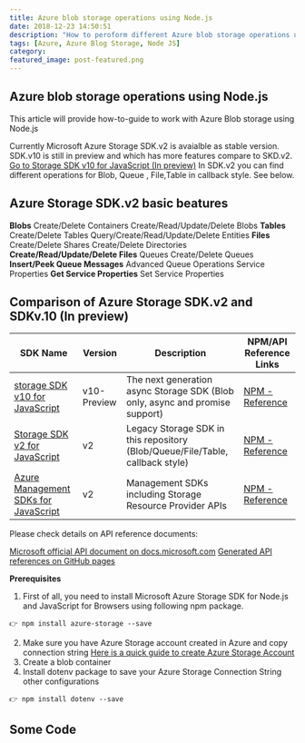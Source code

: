 ```yaml
---
title: Azure blob storage operations using Node.js
date: 2018-12-23 14:50:51
description: "How to peroform different Azure blob storage operations using Node.js, Blob containers, Blob metadata, Blob properties"
tags: [Azure, Azure Blog Storage, Node JS]
category:
featured_image: post-featured.png
---
```

## Azure blob storage operations using Node.js

This article will provide how-to-guide to work with Azure Blob storage using Node.js

Currently Microsoft Azure Storage SDK.v2 is avaialble as stable version. SDK.v10 is still in preview and which has more features compare to SKD.v2. [Go to Storage SDK v10 for JavaScript (In preview)](https://github.com/Azure/azure-storage-js)
In SDK.v2 you can find different operations for Blob, Queue , File,Table in callback style. See below.

## Azure Storage SDK.v2 basic beatures

**Blobs**
    Create/Delete Containers
    Create/Read/Update/Delete Blobs
**Tables**
    Create/Delete Tables
    Query/Create/Read/Update/Delete Entities
**Files**
    Create/Delete Shares
    Create/Delete Directories
**Create/Read/Update/Delete Files**
    Queues
    Create/Delete Queues
**Insert/Peek Queue Messages**
    Advanced Queue Operations
    Service Properties
**Get Service Properties**
    Set Service Properties

## Comparison of Azure Storage SDK.v2 and SDKv.10 (In preview)



| SDK Name                             	| Version     	| Description                                                                   	| NPM/API Reference Links 	|
|--------------------------------------	|-------------	|-------------------------------------------------------------------------------	|-------------------------	|
| [storage SDK v10 for JavaScript](https://github.com/Azure/azure-storage-js)       	| v10-Preview 	| The next generation async Storage SDK (Blob only, async and promise support)  	| [NPM - Reference](https://www.npmjs.com/package/@azure/storage-blob)         	|
| [Storage SDK v2 for JavaScript](https://github.com/Azure/azure-storage-node)        	| v2          	| Legacy Storage SDK in this repository (Blob/Queue/File/Table, callback style) 	| [NPM - Reference](https://www.npmjs.com/package/azure-storage)         	|
| [Azure Management SDKs for JavaScript](https://github.com/Azure/azure-sdk-for-node) 	| v2          	| Management SDKs including Storage Resource Provider APIs                      	| [NPM - Reference](https://www.npmjs.com/package/azure)         	|

		

Please check details on API reference documents:

[Microsoft official API document on docs.microsoft.com](https://docs.microsoft.com/en-us/javascript/api/azure-storage/?view=azure-node-latest)
[Generated API references on GitHub pages](http://azure.github.io/azure-storage-node/)


**Prerequisites**

1. First of all, you need to install Microsoft Azure Storage SDK for Node.js and JavaScript for Browsers using following npm package.
```
👉 npm install azure-storage --save
```
2. Make sure you have Azure Storage account created in Azure and copy connection string [Here is a quick guide to create Azure Storage Account](https://docs.microsoft.com/en-us/azure/storage/common/storage-quickstart-create-account?tabs=azure-portal)
3. Create a blob container
4. Install dotenv package to save your Azure Storage Connection String other configurations
```
👉 npm install dotenv --save
```

## Some Code
<script src="https://gist.github.com/ejazhussain/8b7fde5bcbb498bb6b5db4b18059e88a.js"></script>
